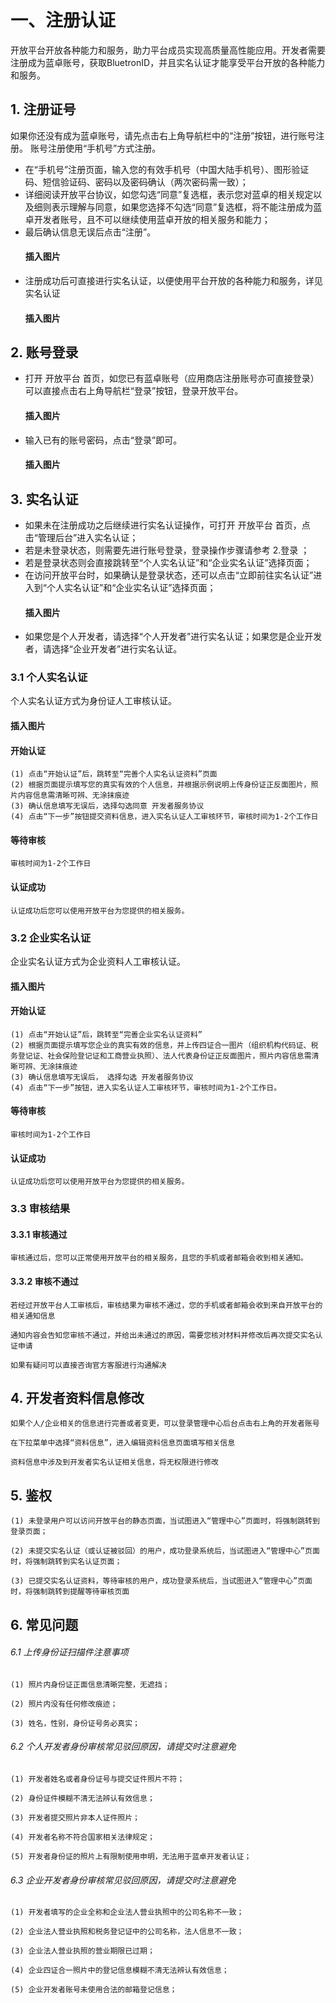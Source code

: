 # 一、注册认证
开放平台开放各种能力和服务，助力平台成员实现高质量高性能应用。开发者需要注册成为蓝卓账号，获取BluetronID，并且实名认证才能享受平台开放的各种能力和服务。
## 1. 注册证号
如果你还没有成为蓝卓账号，请先点击右上角导航栏中的“注册”按钮，进行账号注册。
账号注册使用“手机号”方式注册。
- 在“手机号”注册页面，输入您的有效手机号（中国大陆手机号）、图形验证码、短信验证码、密码以及密码确认（两次密码需一致）；
- 详细阅读开放平台协议，如您勾选“同意”复选框，表示您对蓝卓的相关规定以及细则表示理解与同意，如果您选择不勾选“同意”复选框，将不能注册成为蓝卓开发者账号，且不可以继续使用蓝卓开放的相关服务和能力；
- 最后确认信息无误后点击“注册”。
    #### 插入图片
- 注册成功后可直接进行实名认证，以便使用平台开放的各种能力和服务，详见 实名认证
    #### 插入图片

## 2. 账号登录

- 打开 开放平台 首页，如您已有蓝卓账号（应用商店注册账号亦可直接登录）可以直接点击右上角导航栏“登录”按钮，登录开放平台。
    #### 插入图片
- 输入已有的账号密码，点击“登录”即可。
    #### 插入图片

## 3. 实名认证
- 如果未在注册成功之后继续进行实名认证操作，可打开 开放平台 首页，点击“管理后台”进入实名认证；
- 若是未登录状态，则需要先进行账号登录，登录操作步骤请参考 2.登录 ；
- 若是登录状态则会直接跳转至“个人实名认证”和“企业实名认证”选择页面；
- 在访问开放平台时，如果确认是登录状态，还可以点击“立即前往实名认证”进入到“个人实名认证”和“企业实名认证”选择页面；
    #### 插入图片
- 如果您是个人开发者，请选择“个人开发者”进行实名认证；如果您是企业开发者，请选择“企业开发者”进行实名认证。

### 3.1 个人实名认证
个人实名认证方式为身份证人工审核认证。
#### 插入图片
#### 开始认证
    (1) 点击“开始认证”后，跳转至“完善个人实名认证资料”页面
    (2) 根据页面提示填写您的真实有效的个人信息，并根据示例说明上传身份证正反面图片，照片内容信息需清晰可辨、无涂抹痕迹
    (3) 确认信息填写无误后，选择勾选同意 开发者服务协议 
    (4) 点击“下一步”按钮提交资料信息，进入实名认证人工审核环节，审核时间为1-2个工作日

#### 等待审核
    审核时间为1-2个工作日

#### 认证成功
    认证成功后您可以使用开放平台为您提供的相关服务。
### 3.2 企业实名认证
企业实名认证方式为企业资料人工审核认证。
#### 插入图片
#### 开始认证
    (1) 点击“开始认证”后，跳转至“完善企业实名认证资料”
    (2) 根据页面提示填写您企业的真实有效的信息，并上传四证合一图片（组织机构代码证、税务登记证、社会保险登记证和工商营业执照）、法人代表身份证正反面图片，照片内容信息需清晰可辨、无涂抹痕迹
    (3) 确认信息填写无误后， 选择勾选 开发者服务协议 
    (4) 点击“下一步”按钮，进入实名认证人工审核环节，审核时间为1-2个工作日。

#### 等待审核
    审核时间为1-2个工作日

#### 认证成功
    认证成功后您可以使用开放平台为您提供的相关服务。
### 3.3 审核结果
#### 3.3.1 审核通过
    审核通过后，您可以正常使用开放平台的相关服务，且您的手机或者邮箱会收到相关通知。
#### 3.3.2 审核不通过
    若经过开放平台人工审核后，审核结果为审核不通过，您的手机或者邮箱会收到来自开放平台的相关通知信息

    通知内容会告知您审核不通过，并给出未通过的原因，需要您核对材料并修改后再次提交实名认证申请

    如果有疑问可以直接咨询官方客服进行沟通解决
    
## 4. 开发者资料信息修改
    如果个人/企业相关的信息进行完善或者变更，可以登录管理中心后台点击右上角的开发者账号
    
    在下拉菜单中选择“资料信息”，进入编辑资料信息页面填写相关信息
    
    资料信息中涉及到开发者实名认证相关信息，将无权限进行修改
## 5. 鉴权
    (1) 未登录用户可以访问开放平台的静态页面，当试图进入“管理中心”页面时，将强制跳转到登录页面；
   
    (2) 未提交实名认证（或认证被驳回）的用户，成功登录系统后，当试图进入“管理中心”页面时，将强制跳转到实名认证页面；
   
    (3) 已提交实名认证资料，等待审核的用户，成功登录系统后，当试图进入“管理中心”页面时，将强制跳转到提醒等待审核页面
## 6. 常见问题
###### 6.1 上传身份证扫描件注意事项
    (1) 照片内身份证正面信息清晰完整，无遮挡；

    (2) 照片内没有任何修改痕迹；

    (3) 姓名，性别，身份证号务必真实；
###### 6.2 个人开发者身份审核常见驳回原因，请提交时注意避免
    (1) 开发者姓名或者身份证号与提交证件照片不符；

    (2) 身份证件模糊不清无法辨认有效信息；

    (3) 开发者提交照片非本人证件照片；
    
    (4) 开发者名称不符合国家相关法律规定；

    (5) 开发者身份证的照片上有限制使用申明，无法用于蓝卓开发者认证；
###### 6.3 企业开发者身份审核常见驳回原因，请提交时注意避免
    (1) 开发者填写的企业全称和企业法人营业执照中的公司名称不一致；
    
    (2) 企业法人营业执照和税务登记证中的公司名称，法人信息不一致；
    
    (3) 企业法人营业执照的营业期限已过期；
    
    (4) 企业四证合一照片中的登记信息模糊不清无法辨认有效信息；
    
    (5) 企业开发者账号未使用合法的邮箱登记信息；
